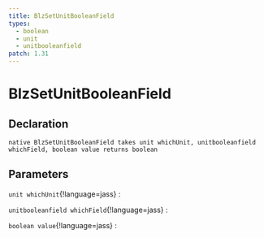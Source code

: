 ```yaml
---
title: BlzSetUnitBooleanField
types:
  - boolean
  - unit
  - unitbooleanfield
patch: 1.31
---
```


# BlzSetUnitBooleanField

## Declaration

```jass
native BlzSetUnitBooleanField takes unit whichUnit, unitbooleanfield whichField, boolean value returns boolean
```

## Parameters
`unit whichUnit`{!language=jass}
: 

`unitbooleanfield whichField`{!language=jass}
: 

`boolean value`{!language=jass}
: 

